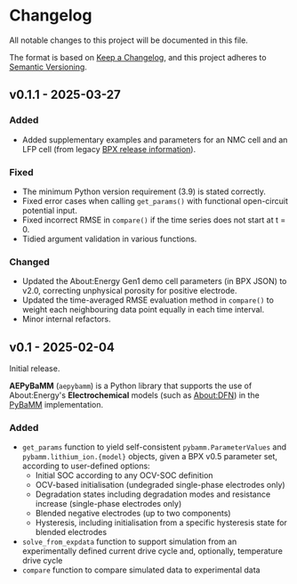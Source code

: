 # Changelog

All notable changes to this project will be documented in this file.

The format is based on [Keep a Changelog](https://keepachangelog.com/en/1.0.0/),
and this project adheres to [Semantic Versioning](https://semver.org/spec/v2.0.0.html).

## v0.1.1 - 2025-03-27

### Added

- Added supplementary examples and parameters for an NMC cell and an LFP cell (from legacy [BPX release information](https://github.com/About-Energy-OpenSource/About-Energy-BPX-Parameterisation)).

### Fixed

- The minimum Python version requirement (3.9) is stated correctly.
- Fixed error cases when calling `get_params()` with functional open-circuit potential input.
- Fixed incorrect RMSE in `compare()` if the time series does not start at t = 0.
- Tidied argument validation in various functions.

### Changed

- Updated the About:Energy Gen1 demo cell parameters (in BPX JSON) to v2.0, correcting unphysical porosity for positive electrode.
- Updated the time-averaged RMSE evaluation method in `compare()` to weight each neighbouring data point equally in each time interval.
- Minor internal refactors.

## v0.1 - 2025-02-04

Initial release.

**AEPyBaMM** (`aepybamm`) is a Python library that supports the use of About:Energy's **Electrochemical** models (such as [About:DFN](https://aboutenergy.notion.site/About-DFN-Documentation-0c4a5b0ebb974441ab4783dd2f1d4d81#c73e7cd04ac64c0bbc061bbf74087e28)) in the [PyBaMM](https://pybamm.org/) implementation.

### Added

- `get_params` function to yield self-consistent `pybamm.ParameterValues` and `pybamm.lithium_ion.{model}` objects, given a BPX v0.5 parameter set, according to user-defined options:
  - Initial SOC according to any OCV-SOC definition
  - OCV-based initialisation (undegraded single-phase electrodes only)
  - Degradation states including degradation modes and resistance increase (single-phase electrodes only)
  - Blended negative electrodes (up to two components)
  - Hysteresis, including initialisation from a specific hysteresis state for blended electrodes
- `solve_from_expdata` function to support simulation from an experimentally defined current drive cycle and, optionally, temperature drive cycle
- `compare` function to compare simulated data to experimental data
